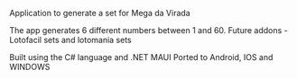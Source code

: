 Application to generate a set for Mega da Virada

The app generates 6 different numbers between 1 and 60.
Future addons - Lotofacil sets and lotomania sets

Built using the C# language and .NET MAUI
Ported to Android, IOS and WINDOWS
